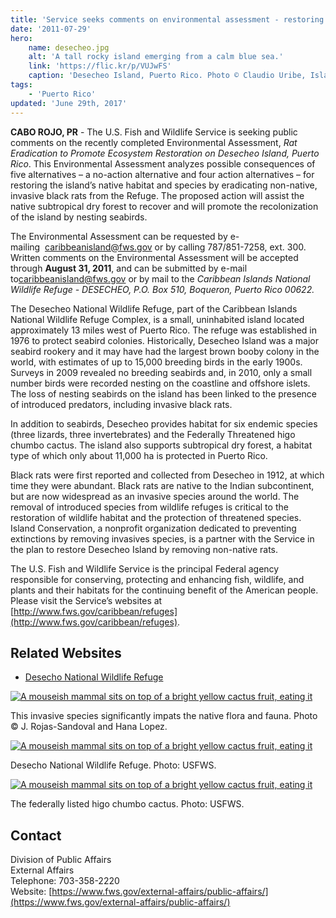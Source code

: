 ```yaml
---
title: 'Service seeks comments on environmental assessment - restoring wildlife habitat on Desecheo Island'
date: '2011-07-29'
hero:
    name: desecheo.jpg
    alt: 'A tall rocky island emerging from a calm blue sea.'
    link: 'https://flic.kr/p/VUJwFS'
    caption: 'Desecheo Island, Puerto Rico. Photo © Claudio Uribe, Island Conservation. Used with permission: S://EA/Photo Permissions/desecheo-island-conservation.pdf.'
tags:
    - 'Puerto Rico'
updated: 'June 29th, 2017'
---
```


**CABO ROJO, PR** - The U.S. Fish and Wildlife Service is seeking public comments on the recently completed Environmental Assessment, _Rat Eradication to Promote Ecosystem Restoration on Desecheo Island, Puerto Rico_. This Environmental Assessment analyzes possible consequences of five alternatives – a no-action alternative and four action alternatives – for restoring the island’s native habitat and species by eradicating non-native, invasive black rats from the Refuge. The proposed action will assist the native subtropical dry forest to recover and will promote the recolonization of the island by nesting seabirds.

The Environmental Assessment can be requested by e-mailing  [caribbeanisland@fws.gov](mailto:caribbeanisland@fws.gov) or by calling 787/851-7258, ext. 300\. Written comments on the Environmental Assessment will be accepted through **August 31, 2011**, and can be submitted by e-mail to[caribbeanisland@fws.gov](mailto:caribbeanisland@fws.gov) or by mail to the _Caribbean Islands National Wildlife Refuge - DESECHEO, P.O. Box 510, Boqueron, Puerto Rico 00622._

The Desecheo National Wildlife Refuge, part of the Caribbean Islands National Wildlife Refuge Complex, is a small, uninhabited island located approximately 13 miles west of Puerto Rico. The refuge was established in 1976 to protect seabird colonies. Historically, Desecheo Island was a major seabird rookery and it may have had the largest brown booby colony in the world, with estimates of up to 15,000 breeding birds in the early 1900s. Surveys in 2009 revealed no breeding seabirds and, in 2010, only a small number birds were recorded nesting on the coastline and offshore islets. The loss of nesting seabirds on the island has been linked to the presence of introduced predators, including invasive black rats.

In addition to seabirds, Desecheo provides habitat for six endemic species (three lizards, three invertebrates) and the Federally Threatened higo chumbo cactus. The island also supports subtropical dry forest, a habitat type of which only about 11,000 ha is protected in Puerto Rico.    

Black rats were first reported and collected from Desecheo in 1912, at which time they were abundant. Black rats are native to the Indian subcontinent, but are now widespread as an invasive species around the world. The removal of introduced species from wildlife refuges is critical to the restoration of wildlife habitat and the protection of threatened species. Island Conservation, a nonprofit organization dedicated to preventing extinctions by removing invasives species, is a partner with the Service in the plan to restore Desecheo Island by removing non-native rats.

The U.S. Fish and Wildlife Service is the principal Federal agency responsible for conserving, protecting and enhancing fish, wildlife, and plants and their habitats for the continuing benefit of the American people. Please visit the Service’s websites at [http://www.fws.gov/caribbean/refuges](http://www.fws.gov/caribbean/refuges).

## Related Websites

*   [Desecho National Wildlife Refuge](http://www.fws.gov/caribbean/refuges/desecho/default.htm)

[![A mouseish mammal sits on top of a bright yellow cactus fruit, eating it](http://www.fws.gov/southeast/news/2011/images/invasiveoncactus150.jpg)](http://www.fws.gov/southeast/news/2011/images/invasiveoncactusfull.jpg)

This invasive species significantly impats the native flora and fauna. Photo © J. Rojas-Sandoval and Hana Lopez.

[![A mouseish mammal sits on top of a bright yellow cactus fruit, eating it](http://www.fws.gov/southeast/news/2011/images/desechonwr150.jpg)](http://www.fws.gov/southeast/news/2011/images/desechonwrfull.jpg)

Desecho National Wildlife Refuge. Photo: USFWS.

[![A mouseish mammal sits on top of a bright yellow cactus fruit, eating it](http://www.fws.gov/southeast/news/2011/images/higochumbocactus150.jpg)](http://www.fws.gov/southeast/news/2011/images/higochumbocactusfull.jpg)

The federally listed higo chumbo cactus. Photo: USFWS.

## Contact

Division of Public Affairs  
External Affairs  
Telephone: 703-358-2220  
Website: [https://www.fws.gov/external-affairs/public-affairs/](https://www.fws.gov/external-affairs/public-affairs/)

